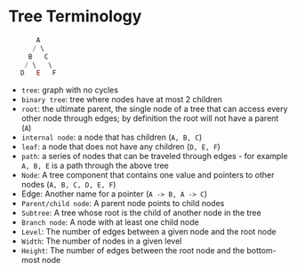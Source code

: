 # Tree Terminology

```js
       A       
      / \      
     B   C     
    / \   \    
   D   E   F 
```


- `tree`: graph with no cycles
- `binary tree`: tree where nodes have at most 2 children
- `root`: the ultimate parent, the single node of a tree that can access every other node through edges; by definition the root will not have a parent (`A`)
- `internal node`: a node that has children (`A, B, C`)
- `leaf`: a node that does not have any children (`D, E, F`)
- `path`: a series of nodes that can be traveled through edges - for example `A, B, E` is a path through the above tree
- `Node`: A tree component that contains one value and pointers to other nodes (`A, B, C, D, E, F`)
- Edge: Another name for a pointer (`A -> B, A -> C`)
- `Parent/child node`: A parent node points to child nodes
- `Subtree`: A tree whose root is the child of another node in the tree
- `Branch node`: A node with at least one child node
- `Level`: The number of edges between a given node and the root node
- `Width`: The number of nodes in a given level
- `Height`: The number of edges between the root node and the bottom-most node
